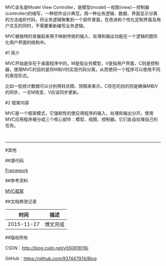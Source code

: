 MVC全名是Model View Controller，是模型(model)－视图(view)－控制器(controller)的缩写，一种软件设计典范，用一种业务逻辑、数据、界面显示分离的方法组织代码，将业务逻辑聚集到一个部件里面，在改进和个性化定制界面及用户交互的同时，不需要重新编写业务逻辑。

MVC被独特的发展起来用于映射传统的输入、处理和输出功能在一个逻辑的图形化用户界面的结构中。

#1 简介

MVC开始是存在于桌面程序中的，M是指业务模型，V是指用户界面，C则是控制器，使用MVC的目的是将M和V的实现代码分离，从而使同一个程序可以使用不同的表现形式。

比如一批统计数据可以分别用柱状图、饼图来表示。C存在的目的则是确保M和V的同步，一旦M改变，V应该同步更新。

#2 框架内容

MVC是一个框架模式，它强制性的使应用程序的输入、处理和输出分开。使用MVC应用程序被分成三个核心部件：模型、视图、控制器。它们各自处理自己的任务。



&#160;

----------

#其他

##源代码

[Framework](https://github.com/937447974/Framework)

##参考资料

[MVC框架](http://baike.baidu.com/link?url=QKxbbSFJi6raVaMwEWfu_ne5mnfU07wsxCIK1rim12HrBUJXaM3jbkHCnW1hZNdaEKEhJrAfPGqdDVbrJXVy4Ug5hoyS94PQhCF2xj_gfNZLJYqkmgBtLOBcragA-zqR)

##文档修改记录

| 时间 | 描述 |
| ---- | ---- |
| 2015-11-27 | 博文完成 |

##版权所有

CSDN：http://blog.csdn.net/y550918116j

GitHub：https://github.com/937447974/Blog